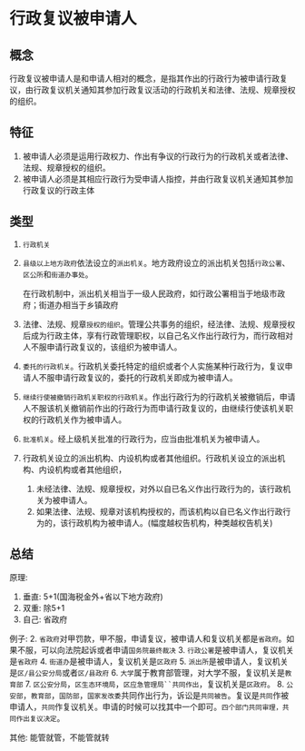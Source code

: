 # 行政复议被申请人

## 概念

行政复议被申请人是和申请人相对的概念，是指其作出的行政行为被申请行政复议，由行政复议机关通知其参加行政复议活动的行政机关和法律、法规、规章授权的组织。

## 特征
1. 被申请人必须是运用行政权力、作出有争议的行政行为的行政机关或者法律、法规、规章授权的组织。
2. 被申请人必须是其相应行政行为受申请人指控，并由行政复议机关通知其参加行政复议的行政主体

## 类型

1. `行政机关`
2. `县级以上地方政府`依法设立的`派出机关`。地方政府设立的派出机关包括`行政公署`、`区公所`和`街道办事处`。
    
    在行政机制中，派出机关相当于一级人民政府，如行政公署相当于地级市政府；街道办相当于乡镇政府

3. 法律、法规、规章`授权的组织`。管理公共事务的组织，经法律、法规、规章授权后成为行政主体，享有行政管理职权，以自己名义作出行政行为，而行政相对人不服申请行政复议的，该组织为被申请人。
4. `委托的行政机关`。行政机关委托特定的组织或者个人实施某种行政行为，复议申请人不服申请行政复议的，委托的行政机关即成为被申请人。
5. `继续行使被撤销行政机关职权的行政机关`。作出行政行为的行政机关被撤销后，申请人不服该机关撤销前作出的行政行为而申请行政复议的，由继续行使该机关职权的行政机关作为被申请人。
6. `批准机关`。经上级机关批准的行政行为，应当由批准机关为被申请人。
7. 行政机关设立的派出机构、内设机构或者其他组织。行政机关设立的派出机构、内设机构或者其他组织，
    1. 未经法律、法规、规章授权，对外以自已名义作出行政行为的，该行政机关为被申请人。
    2. 如果法律、法规、规章对该机构授权的，而该机构以自已名义作出行政行为的，该行政机构为被申请人。(幅度越权告机构，种类越权告机关)


## 总结

原理:
1. 垂直: 5+1(国海税金外+省以下地方政府)
1. 双重: 除5+1
1. 自己: 省政府

例子:
2. `省政府`对甲罚款，甲不服，申请复议，被申请人和复议机关都是`省政府`。如果不服，可以向法院起诉或者申请`国务院最终裁决`
3. `行政公署`是被申请人，复议机关是`省政府`
4. `街道办`是被申请人，复议机关是`区政府`
5. `派出所`是被申请人，复议机关是`区/县公安分局`或者`区/县政府`
6. `大学`属于教育部管理，对大学不服，复议机关是`教育部`
7. `区公安分局`，`区生态环境局`，`区应急管理局``共同作出`，复议机关是`区政府`。
8. `公安部`，`教育部`，`国防部`，`国家发改委`共同作出行为，诉讼是`共同被告`。复议是`共同`作被申请人，`共同`作复议机关。申请的时候可以找其中一个即可。`四个部门共同审理，共同作出复议决定`。

其他:
能管就管，不能管就转


